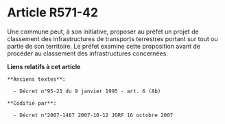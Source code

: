 # Article R571-42

Une commune peut, à son initiative, proposer au préfet un projet de classement des infrastructures de transports terrestres
portant sur tout ou partie de son territoire. Le préfet examine cette proposition avant de procéder au classement des
infrastructures concernées.

**Liens relatifs à cet article**

	**Anciens textes**:

	  - Décret n°95-21 du 9 janvier 1995 - art. 6 (Ab)

	**Codifié par**:

	  - Décret n°2007-1467 2007-10-12 JORF 16 octobre 2007
